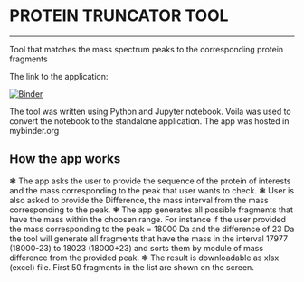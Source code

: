 # PROTEIN TRUNCATOR TOOL
----------------------------------------------------------------------------------------------------------------------------------------------------------------------------------

Tool that matches the mass spectrum peaks to the corresponding protein fragments

The link to the application:

[![Binder](https://mybinder.org/badge_logo.svg)](https://mybinder.org/v2/gh/TapirandKapibara/29_08_2021/main?urlpath=voila%2Frender%2FThe_app_complete_version.ipynb)

The tool was written using Python and Jupyter notebook. Voila was used to convert the notebook to the standalone application. The app was hosted in mybinder.org

## How the app works
❃ The app asks the user to provide the sequence of the protein of interests and the mass corresponding to the peak that user wants to check. 
❃ User is also asked to provide the Difference, the mass interval from the mass corresponding to the peak. 
❃ The app generates all possible fragments that have the mass within the choosen range. For instance if the user provided the  mass corresponding to the peak = 18000 Da and the difference of 23 Da the tool will generate all fragments that have the mass in the interval 17977 (18000-23) to 18023 (18000+23) and sorts them by module of mass difference from the provided peak.
❃ The result is downloadable as xlsx (excel) file. First 50 fragments in the list are shown on the screen.

